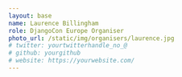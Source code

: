 ```yaml
---
layout: base
name: Laurence Billingham
role: DjangoCon Europe Organiser
photo_url: /static/img/organisers/laurence.jpg
# twitter: yourtwitterhandle_no_@
# github: yourgithub
# website: https://yourwebsite.com/
---
```

